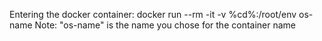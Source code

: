 Entering the docker container:
        docker run --rm -it -v %cd%:/root/env os-name
Note: "os-name" is the name you chose for the container name